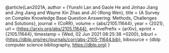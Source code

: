 @article{Lan2021A,
  author    = {Yunshi Lan and
               Gaole He and
               Jinhao Jiang and
               Jing Jiang and
               Wayne Xin Zhao and
               Ji{-}Rong Wen},
  title     = {A Survey on Complex Knowledge Base Question Answering: Methods, Challenges
               and Solutions},
  journal   = {CoRR},
  volume    = {abs/2105.11644},
  year      = {2021},
  url       = {https://arxiv.org/abs/2105.11644},
  archivePrefix = {arXiv},
  eprint    = {2105.11644},
  timestamp = {Wed, 02 Jun 2021 08:25:38 +0200},
  biburl    = {https://dblp.org/rec/journals/corr/abs-2105-11644.bib},
  bibsource = {dblp computer science bibliography, https://dblp.org}
}